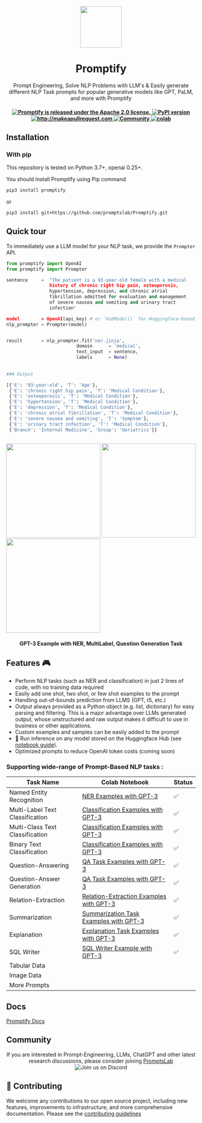 <div align="center">
<img width="110px" src="https://raw.githubusercontent.com/promptslab/Promptify/main/assets/logo.png">
<h1>Promptify</h1></div>
<!-- 
<h2 align="center">Promptify</h2> -->

<p align="center">
  <p align="center">Prompt Engineering, Solve NLP Problems with LLM's & Easily generate different NLP Task prompts for popular generative models like GPT, PaLM, and more with Promptify
</p>
</p>

 <h4 align="center">
  <a href="https://github.com/promptslab/Promptify/blob/main/LICENSE">
    <img src="https://img.shields.io/badge/License-Apache_2.0-blue.svg" alt="Promptify is released under the Apache 2.0 license." />
  </a>
  <a href="https://pypi.org/project/promptify/">
    <img src="https://badge.fury.io/py/Promptify.svg" alt="PyPI version" />
  </a>
  <a href="http://makeapullrequest.com">
    <img src="https://img.shields.io/badge/PRs-welcome-brightgreen.svg?style=flat-square" alt="http://makeapullrequest.com" />
  </a>
  <a href="https://discord.gg/m88xfYMbK6">
    <img src="https://img.shields.io/badge/Discord-Community-orange" alt="Community" />
  </a>
  <a href="#">
    <img src="https://colab.research.google.com/assets/colab-badge.svg" alt="colab" />
  </a>
</h4>


## Installation

### With pip

This repository is tested on Python 3.7+, openai 0.25+.

You should install Promptify using Pip command

```bash
pip3 install promptify
```

or

```bash
pip3 install git+https://github.com/promptslab/Promptify.git
```

## Quick tour

To immediately use a LLM model for your NLP task, we provide the `Prompter` API.

```python
from promptify import OpenAI
from promptify import Prompter

sentence     =  "The patient is a 93-year-old female with a medical  				 
                history of chronic right hip pain, osteoporosis,					
                hypertension, depression, and chronic atrial						
                fibrillation admitted for evaluation and management				
                of severe nausea and vomiting and urinary tract				
                infection"

model        = OpenAI(api_key) # or `HubModel()` for Huggingface-based inference
nlp_prompter = Prompter(model)


result       = nlp_prompter.fit('ner.jinja',
                          domain      = 'medical',
                          text_input  = sentence, 
                          labels      = None)
                          
                          
### Output

[{'E': '93-year-old', 'T': 'Age'},
 {'E': 'chronic right hip pain', 'T': 'Medical Condition'},
 {'E': 'osteoporosis', 'T': 'Medical Condition'},
 {'E': 'hypertension', 'T': 'Medical Condition'},
 {'E': 'depression', 'T': 'Medical Condition'},
 {'E': 'chronic atrial fibrillation', 'T': 'Medical Condition'},
 {'E': 'severe nausea and vomiting', 'T': 'Symptom'},
 {'E': 'urinary tract infection', 'T': 'Medical Condition'},
 {'Branch': 'Internal Medicine', 'Group': 'Geriatrics'}]
 
```

<p float="left">
  <img src="https://raw.githubusercontent.com/promptslab/Promptify/main/assets/ner.png" width="250" />
  <img src="https://raw.githubusercontent.com/promptslab/Promptify/main/assets/multilabel.png" width="250" /> 
  <img src="https://raw.githubusercontent.com/promptslab/Promptify/main/assets/qa_gen.png" width="250" />
</p>
<h4 align="center">GPT-3 Example with NER, MultiLabel, Question Generation Task</h3>


<h2>Features 🎮 </h2>
<ul>
  <li> Perform NLP tasks (such as NER and classification) in just 2 lines of code, with no training data required</li>
  <li> Easily add one shot, two shot, or few shot examples to the prompt</li>
  <li> Handling out-of-bounds prediction from LLMS (GPT, t5, etc.)</li>
  <li> Output always provided as a Python object (e.g. list, dictionary) for easy parsing and filtering. This is a major advantage over LLMs generated output, whose unstructured and raw output makes it difficult to use in business or other applications.</li>
  <li> Custom examples and samples can be easily added to the prompt</li>
  <li> 🤗 Run inference on any model stored on the Huggingface Hub (see <a href="https://github.com/promptslab/Promptify/blob/main/notebooks/huggingface.ipynb">notebook guide</a>).</li>
  <li> Optimized prompts to reduce OpenAI token costs (coming soon)</li>
</ul>


### Supporting wide-range of Prompt-Based NLP tasks :

| Task Name | Colab Notebook | Status |
|-------------|-------|-------|
| Named Entity Recognition | [NER Examples with GPT-3](https://colab.research.google.com/drive/16DUUV72oQPxaZdGMH9xH1WbHYu6Jqk9Q?usp=sharing) | ✅  |
| Multi-Label Text Classification | [Classification Examples with GPT-3](https://colab.research.google.com/drive/1gNqDxNyMMUO67DxigzRAOa7C_Tcr2g6M?usp=sharing) | ✅    |
| Multi-Class Text Classification | [Classification Examples with GPT-3](https://colab.research.google.com/drive/1gNqDxNyMMUO67DxigzRAOa7C_Tcr2g6M?usp=sharing) | ✅    |
| Binary Text Classification  | [Classification Examples with GPT-3](https://colab.research.google.com/drive/1gNqDxNyMMUO67DxigzRAOa7C_Tcr2g6M?usp=sharing) | ✅    |
| Question-Answering | [QA Task Examples with GPT-3](https://colab.research.google.com/drive/1Yhl7iFb7JF0x89r1L3aDuufydVWX_VrL?usp=sharing) | ✅    |
| Question-Answer Generation | [QA Task Examples with GPT-3](https://colab.research.google.com/drive/1Yhl7iFb7JF0x89r1L3aDuufydVWX_VrL?usp=sharing) | ✅    |
| Relation-Extraction | [Relation-Extraction Examples with GPT-3](https://colab.research.google.com/drive/1iW4QNjllc8ktaQBWh3_04340V-tap1co?usp=sharing) | ✅    |
| Summarization  | [Summarization Task Examples with GPT-3](https://colab.research.google.com/drive/1PlXIAMDtrK-RyVdDhiSZy6ztcDWsNPNw?usp=sharing) | ✅    |
| Explanation    | [Explanation Task Examples with GPT-3](https://colab.research.google.com/drive/1PlXIAMDtrK-RyVdDhiSZy6ztcDWsNPNw?usp=sharing) | ✅    |
| SQL Writer    | [SQL Writer Example with GPT-3](https://colab.research.google.com/drive/1JNUYCTdqkdeIAxiX-NzR-4dngdmWj0rV?usp=sharing) | ✅    |
| Tabular Data | |    |
| Image Data | |     |
| More Prompts | |     |


## Docs

[Promptify Docs](https://promptify.readthedocs.io/)

## Community 
<div align="center">
If you are interested in Prompt-Engineering, LLMs, ChatGPT and other latest research discussions, please consider joining <a href="https://discord.gg/m88xfYMbK6">PromptsLab</a></div>
<div align="center">
<img alt="Join us on Discord" src="https://img.shields.io/discord/1069129502472556587?color=5865F2&logo=discord&logoColor=white">
</div>


## 💁 Contributing

We welcome any contributions to our open source project, including new features, improvements to infrastructure, and more comprehensive documentation. 
Please see the [contributing guidelines](contribute.md)
